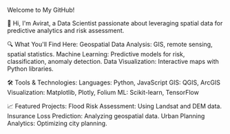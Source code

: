 Welcome to My GitHub!

👋 Hi, I'm Avirat, a Data Scientist passionate about leveraging spatial data for predictive analytics and risk assessment.

🔍 What You'll Find Here:
Geospatial Data Analysis: GIS, remote sensing, spatial statistics.
Machine Learning: Predictive models for risk, classification, anomaly detection.
Data Visualization: Interactive maps with Python libraries.


🛠️ Tools & Technologies:
Languages: Python, JavaScript
GIS: QGIS, ArcGIS
Visualization: Matplotlib, Plotly, Folium
ML: Scikit-learn, TensorFlow


📈 Featured Projects:
Flood Risk Assessment: Using Landsat and DEM data.
Insurance Loss Prediction: Analyzing geospatial data.
Urban Planning Analytics: Optimizing city planning.
